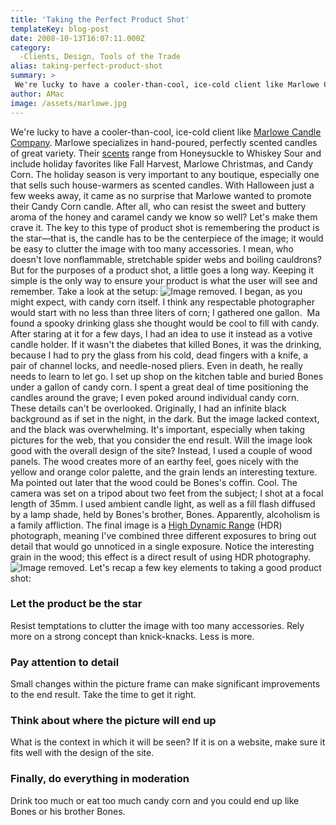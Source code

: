 ```yaml
---
title: 'Taking the Perfect Product Shot'
templateKey: blog-post
date: 2008-10-13T16:07:11.000Z
category: 
  -Clients, Design, Tools of the Trade
alias: taking-perfect-product-shot
summary: > 
 We're lucky to have a cooler-than-cool, ice-cold client like Marlowe Candle Company. Marlowe specializes in hand-poured, perfectly scented candles of great variety. Their scents range from Honeysuckle to Whiskey Sour and include holiday favorites like Fall Harvest, Marlowe Christmas, and Candy Corn.
author: AMac
image: /assets/marlowe.jpg
---
```


We're lucky to have a cooler-than-cool, ice-cold client like [Marlowe Candle Company](https://www.marlowecandlecompany.com/). Marlowe specializes in hand-poured, perfectly scented candles of great variety. Their [scents](https://www.marlowecandlecompany.com/) range from Honeysuckle to Whiskey Sour and include holiday favorites like Fall Harvest, Marlowe Christmas, and Candy Corn. The holiday season is very important to any boutique, especially one that sells such house-warmers as scented candles. With Halloween just a few weeks away, it came as no surprise that Marlowe wanted to promote their Candy Corn candle. After all, who can resist the sweet and buttery aroma of the honey and caramel candy we know so well? Let's make them crave it. The key to this type of product shot is remembering the product is the star—that is, the candle has to be the centerpiece of the image; it would be easy to clutter the image with too many accessories. I mean, who doesn't love nonflammable, stretchable spider webs and boiling cauldrons? But for the purposes of a product shot, a little goes a long way. Keeping it simple is the only way to ensure your product is what the user will see and remember. Take a look at the setup: ![Image removed.](/core/misc/icons/e32700/error.svg "This image has been removed. For security reasons, only images from the local domain are allowed.") I began, as you might expect, with candy corn itself. I think any respectable photographer would start with no less than three liters of corn; I gathered one gallon.  Ma found a spooky drinking glass she thought would be cool to fill with candy. After staring at it for a few days, I had an idea to use it instead as a votive candle holder. If it wasn't the diabetes that killed Bones, it was the drinking, because I had to pry the glass from his cold, dead fingers with a knife, a pair of channel locks, and needle-nosed pliers. Even in death, he really needs to learn to let go. I set up shop on the kitchen table and buried Bones under a gallon of candy corn. I spent a great deal of time positioning the candles around the grave; I even poked around individual candy corn. These details can't be overlooked. Originally, I had an infinite black background as if set in the night, in the dark. But the image lacked context, and the black was overwhelming. It's important, especially when taking pictures for the web, that you consider the end result. Will the image look good with the overall design of the site? Instead, I used a couple of wood panels. The wood creates more of an earthy feel, goes nicely with the yellow and orange color palette, and the grain lends an interesting texture. Ma pointed out later that the wood could be Bones's coffin. Cool. The camera was set on a tripod about two feet from the subject; I shot at a focal length of 35mm. I used ambient candle light, as well as a fill flash diffused by a lamp shade, held by Bones's brother, Bones. Apparently, alcoholism is a family affliction. The final image is a [High Dynamic Range](https://en.wikipedia.org/wiki/High_dynamic_range_imaging) (HDR) photograph, meaning I've combined three different exposures to bring out detail that would go unnoticed in a single exposure. Notice the interesting grain in the wood; this effect is a direct result of using HDR photography. ![Image removed.](/core/misc/icons/e32700/error.svg "This image has been removed. For security reasons, only images from the local domain are allowed.") Let's recap a few key elements to taking a good product shot:

### Let the product be the star

Resist temptations to clutter the image with too many accessories. Rely more on a strong concept than knick-knacks. Less is more.

### Pay attention to detail

Small changes within the picture frame can make significant improvements to the end result. Take the time to get it right.

### Think about where the picture will end up

What is the context in which it will be seen? If it is on a website, make sure it fits well with the design of the site.

### Finally, do everything in moderation

Drink too much or eat too much candy corn and you could end up like Bones or his brother Bones.